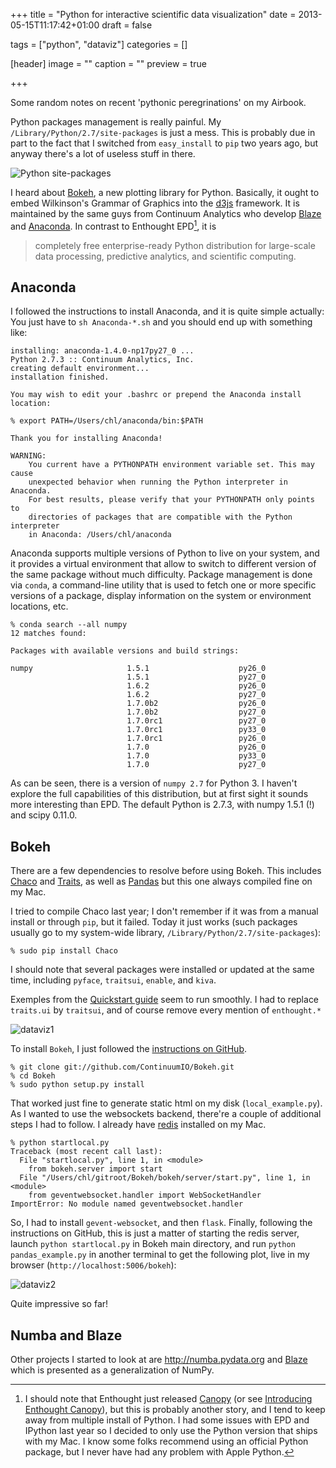 +++
title = "Python for interactive scientific data visualization"
date = 2013-05-15T11:17:42+01:00
draft = false

tags = ["python", "dataviz"]
categories = []

[header]
image = ""
caption = ""
preview = true

+++

Some random notes on recent 'pythonic peregrinations' on my Airbook.

Python packages management is really painful. My `/Library/Python/2.7/site-packages` is just a mess. This is probably due in part to the fact that I switched from `easy_install` to `pip` two years ago, but anyway there's a lot of useless stuff in there.

![Python site-packages](/img/20130413214446.png)

I heard about [Bokeh](https://github.com/ContinuumIO/Bokeh), a new plotting library for Python. Basically, it ought to embed Wilkinson's Grammar of Graphics into the [d3js](http://d3js.org) framework. It is maintained by the same guys from Continuum Analytics who develop [Blaze](http://blaze.pydata.org) and [Anaconda](https://store.continuum.io/cshop/anaconda). In contrast to Enthought EPD[^1], it is

> completely free enterprise-ready Python distribution for large-scale data processing, predictive analytics, and scientific computing.


## Anaconda

I followed the instructions to install Anaconda, and it is quite simple actually: You just have to `sh Anaconda-*.sh` and you should end up with something like:

```
installing: anaconda-1.4.0-np17py27_0 ...
Python 2.7.3 :: Continuum Analytics, Inc.
creating default environment...
installation finished.

You may wish to edit your .bashrc or prepend the Anaconda install location:

% export PATH=/Users/chl/anaconda/bin:$PATH

Thank you for installing Anaconda!

WARNING:
    You current have a PYTHONPATH environment variable set. This may cause
    unexpected behavior when running the Python interpreter in Anaconda.
    For best results, please verify that your PYTHONPATH only points to
    directories of packages that are compatible with the Python interpreter
    in Anaconda: /Users/chl/anaconda
```

Anaconda supports multiple versions of Python to live on your system, and it provides a virtual environment that allow to switch to different version of the same package without much difficulty. Package management is done via `conda`, a command-line utility that is used to fetch one or more specific versions of a package, display information on the system or environment locations, etc.

```
% conda search --all numpy
12 matches found:

Packages with available versions and build strings:

numpy                     1.5.1                    py26_0
                          1.5.1                    py27_0
                          1.6.2                    py26_0
                          1.6.2                    py27_0
                          1.7.0b2                  py26_0
                          1.7.0b2                  py27_0
                          1.7.0rc1                 py27_0
                          1.7.0rc1                 py33_0
                          1.7.0rc1                 py26_0
                          1.7.0                    py26_0
                          1.7.0                    py33_0
                          1.7.0                    py27_0
```

As can be seen, there is a version of `numpy 2.7` for Python 3. I haven't explore the full capabilities of this distribution, but at first sight it sounds more interesting than EPD. The default Python is 2.7.3, with numpy 1.5.1 (!) and scipy 0.11.0.

## Bokeh 

There are a few dependencies to resolve before using Bokeh. This includes [Chaco](http://code.enthought.com/chaco/) and [Traits](http://code.enthought.com/projects/traits/), as well as [Pandas](http://pandas.pydata.org) but this one always compiled fine on my Mac.

I tried to compile Chaco last year; I don't remember if it was from a manual install or through `pip`, but it failed. Today it just works (such packages usually go to my system-wide library, `/Library/Python/2.7/site-packages`):

```
% sudo pip install Chaco
```

I should note that several packages were installed or updated at the same time, including `pyface`, `traitsui`, `enable`, and `kiva`.

Exemples from the [Quickstart guide](http://docs.enthought.com/chaco/quickstart.html) seem to run smoothly. I had to replace `traits.ui` by `traitsui`, and of course remove every mention of `enthought.*`


![dataviz1](/img/20130404210418.png)

To install `Bokeh`, I just followed the [instructions on GitHub](https://github.com/ContinuumIO/Bokeh).

```
% git clone git://github.com/ContinuumIO/Bokeh.git
% cd Bokeh
% sudo python setup.py install
```

That worked just fine to generate static html on my disk (`local_example.py`). As I wanted to use the websockets backend, there're a couple of additional steps I had to follow. I already have [redis](http://redis.io) installed on my Mac.

```
% python startlocal.py
Traceback (most recent call last):
  File "startlocal.py", line 1, in <module>
    from bokeh.server import start
  File "/Users/chl/gitroot/Bokeh/bokeh/server/start.py", line 1, in <module>
    from geventwebsocket.handler import WebSocketHandler
ImportError: No module named geventwebsocket.handler
```

So, I had to install `gevent-websocket`, and then `flask`. Finally, following the instructions on GitHub, this is just a matter of starting the redis server, launch `python startlocal.py` in Bokeh main directory, and run `python pandas_example.py` in another terminal to get the following plot, live in my browser (`http://localhost:5006/bokeh`):

![dataviz2](/img/20130513212306.png)

Quite impressive so far!

## Numba and Blaze

Other projects I started to look at are <http://numba.pydata.org> and [Blaze](http://blaze.pydata.org/docs/overview.html) which is presented as a generalization of NumPy.

[^1]: I should note that Enthought just released [Canopy](https://www.enthought.com/products/canopy/) (or see [Introducing Enthought Canopy](http://blog.enthought.com/general/introducing-enthought-canopy/)), but this is probably another story, and I tend to keep away from multiple install of Python. I had some issues with EPD and IPython last year so I decided to only use the Python version that ships with my Mac. I know some folks recommend using an official Python package, but I never have had any problem with Apple Python.
